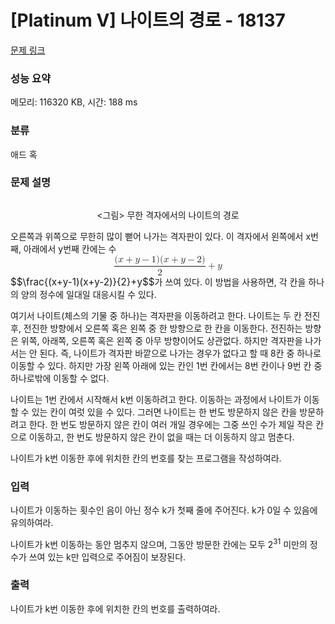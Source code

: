 # [Platinum V] 나이트의 경로 - 18137 

[문제 링크](https://www.acmicpc.net/problem/18137) 

### 성능 요약

메모리: 116320 KB, 시간: 188 ms

### 분류

애드 혹

### 문제 설명

<p style="text-align: center;"><img alt="" src="https://upload.acmicpc.net/e9316526-e533-4485-8855-023296f9caf2/-/preview/"></p>

<p style="text-align: center;"><그림> 무한 격자에서의 나이트의 경로</p>

<p>오른쪽과 위쪽으로 무한히 많이 뻗어 나가는 격자판이 있다. 이 격자에서 왼쪽에서 x번째, 아래에서 y번째 칸에는 수 <mjx-container class="MathJax" jax="CHTML" display="true" style="font-size: 109%; position: relative;"><mjx-math display="true" class="MJX-TEX" aria-hidden="true" style="margin-left: 0px; margin-right: 0px;"><mjx-mfrac><mjx-frac type="d"><mjx-num><mjx-nstrut type="d"></mjx-nstrut><mjx-mrow><mjx-mo class="mjx-n"><mjx-c class="mjx-c28"></mjx-c></mjx-mo><mjx-mi class="mjx-i"><mjx-c class="mjx-c1D465 TEX-I"></mjx-c></mjx-mi><mjx-mo class="mjx-n" space="3"><mjx-c class="mjx-c2B"></mjx-c></mjx-mo><mjx-mi class="mjx-i" space="3"><mjx-c class="mjx-c1D466 TEX-I"></mjx-c></mjx-mi><mjx-mo class="mjx-n" space="3"><mjx-c class="mjx-c2212"></mjx-c></mjx-mo><mjx-mn class="mjx-n" space="3"><mjx-c class="mjx-c31"></mjx-c></mjx-mn><mjx-mo class="mjx-n"><mjx-c class="mjx-c29"></mjx-c></mjx-mo><mjx-mo class="mjx-n"><mjx-c class="mjx-c28"></mjx-c></mjx-mo><mjx-mi class="mjx-i"><mjx-c class="mjx-c1D465 TEX-I"></mjx-c></mjx-mi><mjx-mo class="mjx-n" space="3"><mjx-c class="mjx-c2B"></mjx-c></mjx-mo><mjx-mi class="mjx-i" space="3"><mjx-c class="mjx-c1D466 TEX-I"></mjx-c></mjx-mi><mjx-mo class="mjx-n" space="3"><mjx-c class="mjx-c2212"></mjx-c></mjx-mo><mjx-mn class="mjx-n" space="3"><mjx-c class="mjx-c32"></mjx-c></mjx-mn><mjx-mo class="mjx-n"><mjx-c class="mjx-c29"></mjx-c></mjx-mo></mjx-mrow></mjx-num><mjx-dbox><mjx-dtable><mjx-line type="d"></mjx-line><mjx-row><mjx-den><mjx-dstrut type="d"></mjx-dstrut><mjx-mn class="mjx-n"><mjx-c class="mjx-c32"></mjx-c></mjx-mn></mjx-den></mjx-row></mjx-dtable></mjx-dbox></mjx-frac></mjx-mfrac><mjx-mo class="mjx-n" space="3"><mjx-c class="mjx-c2B"></mjx-c></mjx-mo><mjx-mi class="mjx-i" space="3"><mjx-c class="mjx-c1D466 TEX-I"></mjx-c></mjx-mi></mjx-math><mjx-assistive-mml unselectable="on" display="block"><math xmlns="http://www.w3.org/1998/Math/MathML" display="block"><mfrac><mrow><mo stretchy="false">(</mo><mi>x</mi><mo>+</mo><mi>y</mi><mo>−</mo><mn>1</mn><mo stretchy="false">)</mo><mo stretchy="false">(</mo><mi>x</mi><mo>+</mo><mi>y</mi><mo>−</mo><mn>2</mn><mo stretchy="false">)</mo></mrow><mn>2</mn></mfrac><mo>+</mo><mi>y</mi></math></mjx-assistive-mml><span aria-hidden="true" class="no-mathjax mjx-copytext">$$\frac{(x+y-1)(x+y-2)}{2}+y$$</span></mjx-container>가 쓰여 있다. 이 방법을 사용하면, 각 칸을 하나의 양의 정수에 일대일 대응시킬 수 있다.</p>

<p>여기서 나이트(체스의 기물 중 하나)는 격자판을 이동하려고 한다. 나이트는 두 칸 전진 후, 전진한 방향에서 오른쪽 혹은 왼쪽 중 한 방향으로 한 칸을 이동한다. 전진하는 방향은 위쪽, 아래쪽, 오른쪽 혹은 왼쪽 중 아무 방향이어도 상관없다. 하지만 격자판을 나가서는 안 된다. 즉, 나이트가 격자판 바깥으로 나가는 경우가 없다고 할 때 8칸 중 하나로 이동할 수 있다. 하지만 가장 왼쪽 아래에 있는 칸인 1번 칸에서는 8번 칸이나 9번 칸 중 하나로밖에 이동할 수 없다.</p>

<p>나이트는 1번 칸에서 시작해서 k번 이동하려고 한다. 이동하는 과정에서 나이트가 이동할 수 있는 칸이 여럿 있을 수 있다. 그러면 나이트는 한 번도 방문하지 않은 칸을 방문하려고 한다. 한 번도 방문하지 않은 칸이 여러 개일 경우에는 그중 쓰인 수가 제일 작은 칸으로 이동하고, 한 번도 방문하지 않은 칸이 없을 때는 더 이동하지 않고 멈춘다.</p>

<p>나이트가 k번 이동한 후에 위치한 칸의 번호를 찾는 프로그램을 작성하여라.</p>

### 입력 

 <p>나이트가 이동하는 횟수인 음이 아닌 정수 k가 첫째 줄에 주어진다. k가 0일 수 있음에 유의하여라.</p>

<p>나이트가 k번 이동하는 동안 멈추지 않으며, 그동안 방문한 칸에는 모두 2<sup>31</sup> 미만의 정수가 쓰여 있는 k만 입력으로 주어짐이 보장된다.</p>

### 출력 

 <p>나이트가 k번 이동한 후에 위치한 칸의 번호를 출력하여라.</p>

